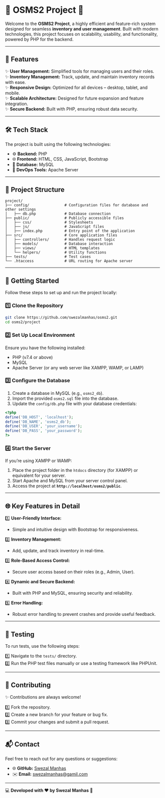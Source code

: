 

# 🌟 **OSMS2 Project** 🚀  

Welcome to the **OSMS2 Project**, a highly efficient and feature-rich system designed for seamless **inventory and user management**. Built with modern technologies, this project focuses on scalability, usability, and functionality, powered by PHP for the backend.  

---

## 🌟 **Features**  

✨ **User Management:** Simplified tools for managing users and their roles.  
✨ **Inventory Management:** Track, update, and maintain inventory records with ease.  
✨ **Responsive Design:** Optimized for all devices – desktop, tablet, and mobile.  
✨ **Scalable Architecture:** Designed for future expansion and feature integration.  
✨ **Secure Backend:** Built with PHP, ensuring robust data security.  

---

## 🛠️ **Tech Stack**  

The project is built using the following technologies:  

- ⚙️ **Backend:** PHP  
- 🌐 **Frontend:** HTML, CSS, JavaScript, Bootstrap  
- 💾 **Database:** MySQL  
- 🔧 **DevOps Tools:** Apache Server  

---

## 📂 **Project Structure**  

```
project/
├── config/                # Configuration files for database and other settings
│   ├── db.php             # Database connection
├── public/                # Publicly accessible files
│   ├── css/               # Stylesheets
│   ├── js/                # JavaScript files
│   ├── index.php          # Entry point of the application
├── src/                   # Core application files
│   ├── controllers/       # Handles request logic
│   ├── models/            # Database interaction
│   ├── views/             # HTML templates
│   └── helpers/           # Utility functions
├── tests/                 # Test cases
└── .htaccess              # URL routing for Apache server
```

---

## 🚀 **Getting Started**  

Follow these steps to set up and run the project locally:

### 1️⃣ **Clone the Repository**  

```bash
git clone https://github.com/swezalmanhas/osms2.git
cd osms2/project
```

### 2️⃣ **Set Up Local Environment**  

Ensure you have the following installed:  
- PHP (v7.4 or above)  
- MySQL  
- Apache Server (or any web server like XAMPP, WAMP, or LAMP)  

### 3️⃣ **Configure the Database**  

1. Create a database in MySQL (e.g., `osms2_db`).  
2. Import the provided `osms2.sql` file into the database.  
3. Update the `config/db.php` file with your database credentials:  

```php
<?php
define('DB_HOST', 'localhost');
define('DB_NAME', 'osms2_db');
define('DB_USER', 'your_username');
define('DB_PASS', 'your_password');
?>
```

### 4️⃣ **Start the Server**  

If you’re using XAMPP or WAMP:  

1. Place the project folder in the `htdocs` directory (for XAMPP) or equivalent for your server.  
2. Start Apache and MySQL from your server control panel.  
3. Access the project at **`http://localhost/osms2/public`**.

---

## 🌐 **Key Features in Detail**  

1️⃣ **User-Friendly Interface:**  
   - Simple and intuitive design with Bootstrap for responsiveness.  

2️⃣ **Inventory Management:**  
   - Add, update, and track inventory in real-time.  

3️⃣ **Role-Based Access Control:**  
   - Secure user access based on their roles (e.g., Admin, User).  

4️⃣ **Dynamic and Secure Backend:**  
   - Built with PHP and MySQL, ensuring security and reliability.  

5️⃣ **Error Handling:**  
   - Robust error handling to prevent crashes and provide useful feedback.  

---


## 🧪 **Testing**  

To run tests, use the following steps:  

1️⃣ Navigate to the `tests/` directory.  
2️⃣ Run the PHP test files manually or use a testing framework like PHPUnit.  

---

## 🤝 **Contributing**  

✨ Contributions are always welcome!  

1️⃣ Fork the repository.  
2️⃣ Create a new branch for your feature or bug fix.  
3️⃣ Commit your changes and submit a pull request.  

---

## 📬 **Contact**  

Feel free to reach out for any questions or suggestions:  

- 🌐 **GitHub:** [Swezal Manhas](https://github.com/swezalmanhas)  
- ✉️ **Email:** [swezalmanhas@gamil.com](mailto:swezalmanhas@gmail.com)  

---

💻 **Developed with ❤️ by Swezal Manhas** 🚀  

